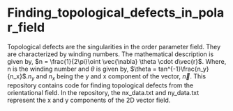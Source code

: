 # Finding_topological_defects_in_polar_field
Topological defects are the singularities in the order parameter field. They are characterized by winding numbers.
The mathematical description is given by, $n = \frac{1}{2\pi}\oint \vec{\nabla} \theta \cdot d\vec{r}$. Where, n is the winding number and $\theta$ is given by, $\theta = tan^{-1}\frac{n_y}{n_x}$.$n_{y}$ and $n_{x}$ being the y and x component of the vector, $\vec{n}$. 
This repository contains code for finding topological defects from the orientational field. In the repository, the nx_data.txt and ny_data.txt represent the x and y components of the 2D vector field.

